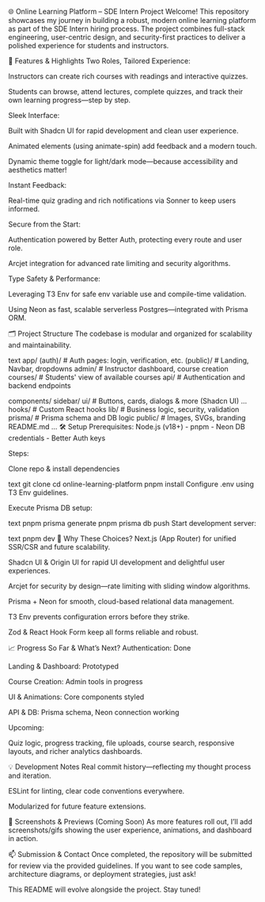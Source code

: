 🌐 Online Learning Platform – SDE Intern Project
Welcome! This repository showcases my journey in building a robust, modern online learning platform as part of the SDE Intern hiring process. The project combines full-stack engineering, user-centric design, and security-first practices to deliver a polished experience for students and instructors.

🚀 Features & Highlights
Two Roles, Tailored Experience:

Instructors can create rich courses with readings and interactive quizzes.

Students can browse, attend lectures, complete quizzes, and track their own learning progress—step by step.

Sleek Interface:

Built with Shadcn UI for rapid development and clean user experience.

Animated elements (using animate-spin) add feedback and a modern touch.

Dynamic theme toggle for light/dark mode—because accessibility and aesthetics matter!

Instant Feedback:

Real-time quiz grading and rich notifications via Sonner to keep users informed.

Secure from the Start:

Authentication powered by Better Auth, protecting every route and user role.

Arcjet integration for advanced rate limiting and security algorithms.

Type Safety & Performance:

Leveraging T3 Env for safe env variable use and compile-time validation.

Using Neon as fast, scalable serverless Postgres—integrated with Prisma ORM.

🗂️ Project Structure
The codebase is modular and organized for scalability and maintainability.

text
app/
  (auth)/                # Auth pages: login, verification, etc.
  (public)/              # Landing, Navbar, dropdowns
  admin/                 # Instructor dashboard, course creation
  courses/               # Students' view of available courses
  api/                   # Authentication and backend endpoints

components/
  sidebar/
  ui/                    # Buttons, cards, dialogs & more (Shadcn UI)
  ...
hooks/                   # Custom React hooks
lib/                     # Business logic, security, validation
prisma/                  # Prisma schema and DB logic
public/                  # Images, SVGs, branding
README.md
...
🛠️ Setup
Prerequisites:
Node.js (v18+) - pnpm - Neon DB credentials - Better Auth keys

Steps:

Clone repo & install dependencies

text
git clone <repo-url>
cd online-learning-platform
pnpm install
Configure .env using T3 Env guidelines.

Execute Prisma DB setup:

text
pnpm prisma generate
pnpm prisma db push
Start development server:

text
pnpm dev
🧩 Why These Choices?
Next.js (App Router) for unified SSR/CSR and future scalability.

Shadcn UI & Origin UI for rapid UI development and delightful user experiences.

Arcjet for security by design—rate limiting with sliding window algorithms.

Prisma + Neon for smooth, cloud-based relational data management.

T3 Env prevents configuration errors before they strike.

Zod & React Hook Form keep all forms reliable and robust.

📈 Progress So Far & What’s Next?
Authentication: Done

Landing & Dashboard: Prototyped

Course Creation: Admin tools in progress

UI & Animations: Core components styled

API & DB: Prisma schema, Neon connection working

Upcoming:

Quiz logic, progress tracking, file uploads, course search, responsive layouts, and richer analytics dashboards.

💡 Development Notes
Real commit history—reflecting my thought process and iteration.

ESLint for linting, clear code conventions everywhere.

Modularized for future feature extensions.

🎨 Screenshots & Previews (Coming Soon)
As more features roll out, I’ll add screenshots/gifs showing the user experience, animations, and dashboard in action.

📫 Submission & Contact
Once completed, the repository will be submitted for review via the provided guidelines.
If you want to see code samples, architecture diagrams, or deployment strategies, just ask!

This README will evolve alongside the project. Stay tuned!
